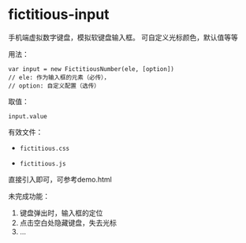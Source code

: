# fictitious-input

手机端虚拟数字键盘，模拟软键盘输入框。
可自定义光标颜色，默认值等等

用法：

```
var input = new FictitiousNumber(ele, [option]) 
// ele: 作为输入框的元素（必传），
// option: 自定义配置（选传）
```

取值：

```
input.value
```

有效文件：

- ```
  fictitious.css
  ```

- ```
  fictitious.js
  ```

直接引入即可，可参考demo.html



未完成功能：

1. 键盘弹出时，输入框的定位
2. 点击空白处隐藏键盘，失去光标
3. ...
